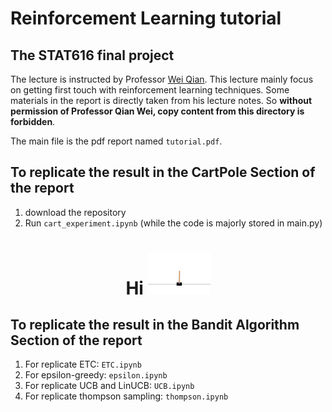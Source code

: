 # Reinforcement Learning tutorial
## The STAT616 final project

The lecture is instructed by Professor [Wei Qian](https://sites.google.com/a/udel.edu/weiqian/). This lecture mainly focus on getting first touch with reinforcement learning techniques. Some materials in the report is directly taken from his lecture notes. So **without permission of Professor Qian Wei, copy content from this directory is forbidden**.

The main file is the pdf report named `tutorial.pdf`.

## To replicate the result in the CartPole Section of the report
1. download the repository
2. Run `cart_experiment.ipynb` (while the code is majorly stored in main.py)

<h1 align="center">Hi <img width="100" src="example.gif"> </h1>


## To replicate the result in the Bandit Algorithm Section of the report
1. For replicate ETC: `ETC.ipynb`
2. For epsilon-greedy: `epsilon.ipynb`
3. For replicate UCB and LinUCB: `UCB.ipynb`
4. For replicate thompson sampling: `thompson.ipynb`

